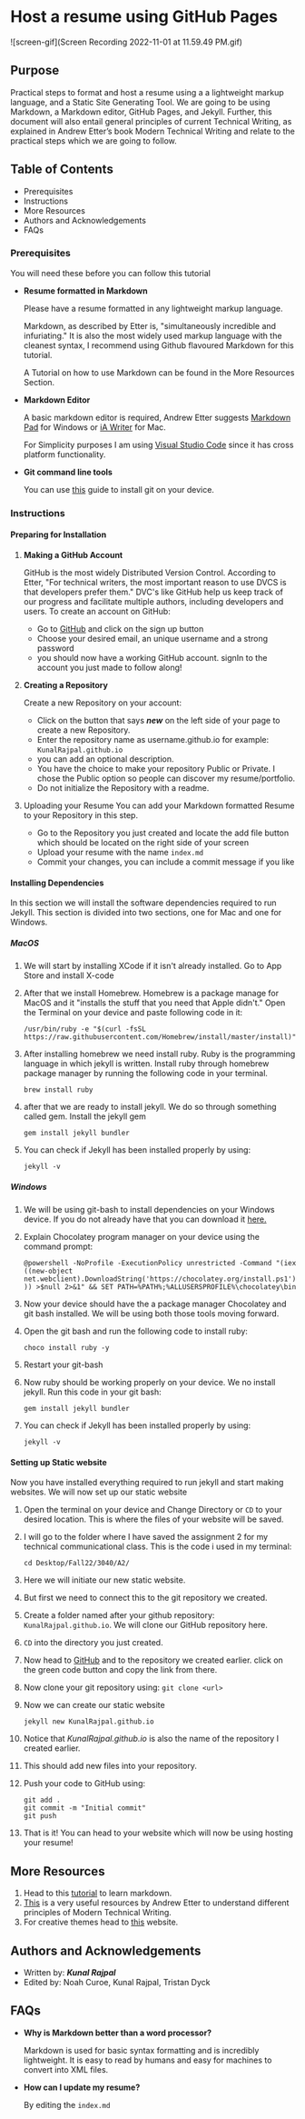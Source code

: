 # Host a resume using GitHub Pages

![screen-gif](Screen Recording 2022-11-01 at 11.59.49 PM.gif)

## Purpose

Practical steps to format and host a resume using a a lightweight markup language, and a Static Site Generating Tool. We are going to be using Markdown, a Markdown editor, GitHub Pages, and Jekyll. Further, this document will also entail general principles of current Technical Writing, as explained in Andrew Etter’s book Modern Technical Writing and relate to the practical steps which we are going to follow. 

## Table of Contents

+ Prerequisites
+ Instructions
+ More Resources
+ Authors and Acknowledgements
+ FAQs
### Prerequisites

You will need these before you can follow this tutorial

- **Resume formatted in Markdown**

	Please have a resume formatted in any lightweight markup language.

	Markdown, as described by Etter is, "simultaneously incredible and infuriating." It is also the most widely used markup language with the cleanest syntax, I recommend using Github flavoured Markdown for this tutorial.

	A Tutorial on how to use Markdown can be found in the More Resources Section.

- **Markdown Editor**

	A basic markdown editor is required, Andrew Etter suggests [Markdown Pad](http://www.markdownpad.com/) for Windows or [iA Writer](https://ia.net/writer) for Mac.
	
	For Simplicity purposes I am using [Visual Studio Code](https://code.visualstudio.com/Download) since it has cross platform functionality.

- **Git command line tools**

	You can use [this](https://github.com/git-guides/install-git) guide to install git on your device.

### Instructions

#### Preparing for Installation

1. **Making a GitHub Account**

	GitHub is the most widely Distributed Version Control. According to Etter, "For technical writers, the most important reason to use DVCS is that developers prefer them."  DVC's like GitHub help us keep track of our progress and facilitate multiple authors, including developers and users. To create an account on GitHub:
	* Go to [GitHub](https://github.com/) and click on the sign up button 
	* Choose your desired email, an unique username and a strong password
	* you should now have a working GitHub account. signIn to the account you just made to follow along!

2. **Creating a Repository**

	Create a new Repository on your account:
	* Click on the button that says ***new*** on the left side of your page to create a new Repository.
	* Enter the repository name as username.github.io for example: `KunalRajpal.github.io`
	* you can add an optional description.
	* You have the choice to make your repository Public or Private. I chose the Public option so people can discover my resume/portfolio.
	* Do not initialize the Repository with a readme.

3. Uploading your Resume
	You can add your Markdown formatted Resume to your Repository in this step. 
	* Go to the Repository you just created and locate the add file button which should be located on the right side of your screen
	* Upload your resume with the name `index.md`
	* Commit your changes, you can include a commit message if you like

#### Installing Dependencies

In this section we will install the software dependencies required to run Jekyll. This section is divided into two sections, one for Mac and one for Windows.

##### MacOS

1. We will start by installing XCode if it isn't already installed. Go to App Store and install X-code

2. After that we install Homebrew. Homebrew is a package manage for MacOS and it "installs the stuff that you need that Apple didn't." Open the Terminal on your device and paste following code in it:

	`/usr/bin/ruby -e "$(curl -fsSL https://raw.githubusercontent.com/Homebrew/install/master/install)"`

3. After installing homebrew we need install ruby. Ruby is the programming language in which jekyll is written. Install ruby through homebrew package manager by running the following code in your terminal.

	`brew install ruby`

4. after that we are ready to install jekyll. We do so through something called gem. Install the jekyll gem

	`gem install jekyll bundler`

7. You can check if Jekyll has been installed properly by using:

	`jekyll -v`

##### Windows

1. We will be using git-bash to install dependencies on your Windows device. If you do not already have that you can download it [here.](https://git-scm.com/downloads)

2. Explain Chocolatey program manager on your device using the command prompt:

	`@powershell -NoProfile -ExecutionPolicy unrestricted -Command "(iex ((new-object net.webclient).DownloadString('https://chocolatey.org/install.ps1'))) >$null 2>&1" && SET PATH=%PATH%;%ALLUSERSPROFILE%\chocolatey\bin`

3. Now your device should have the a package manager Chocolatey and git bash installed. We will be using both those tools moving forward. 

4. Open the git bash and run the following code to install ruby:

	`choco install ruby -y`

4. Restart your git-bash

5. Now ruby should be working properly on your device. We no install jekyll. Run this code in your git bash:

	`gem install jekyll bundler`

6. You can check if Jekyll has been installed properly by using:

	`jekyll -v`

#### Setting up Static website

Now you have installed everything required to run jekyll and start making websites. We will now set up our static website

1. Open the terminal on your device and Change Directory or `CD` to your desired location. This is where the files of your website will be saved.

2. I will go to the folder where I have saved the assignment 2 for my technical communicational class. This is the code i used in my terminal:
	
	`cd Desktop/Fall22/3040/A2/`

3. Here we will initiate our new static website.

4. But first we need to connect this to the git repository we created.

5. Create a folder named after your github repository: `KunalRajpal.github.io`. We will clone our GitHub repository here.

6. `CD` into the directory you just created.

7. Now head to [GitHub](https://github.com/) and to the repository we created earlier. click on the green code button and copy the link from there. 

8. Now clone your git repository using:
	`git clone <url>`

9. Now we can create our static website

	`jekyll new KunalRajpal.github.io`

10. Notice that *KunalRajpal.github.io* is also the name of the repository I created earlier.

11. This should add new files into your repository. 

12. Push your code to GitHub using:

	``` 
	git add .
	git commit -m "Initial commit"
	git push
	```

13. That is it! You can head to your website which will now be using hosting your resume!


##  More Resources

1. Head to this [tutorial](https://www.markdowntutorial.com) to learn markdown.
2. [This](https://www.amazon.ca/Modern-Technical-Writing-Introduction-Documentation-ebook/dp/B01A2QL9SS) is a very useful resources by Andrew Etter to understand different principles of Modern Technical Writing.
3. For creative themes head to [this](https://jekyllthemes.io) website. 
##  Authors and Acknowledgements

* Written by: ***Kunal Rajpal***
* Edited by: Noah Curoe, Kunal Rajpal, Tristan Dyck

##  FAQs

* **Why is Markdown better than a word processor?**

	Markdown is used for basic syntax formatting and is incredibly lightweight. It is easy to read by humans and easy for machines to convert into XML files.
* **How can I update my resume?**

	By editing the `index.md`
